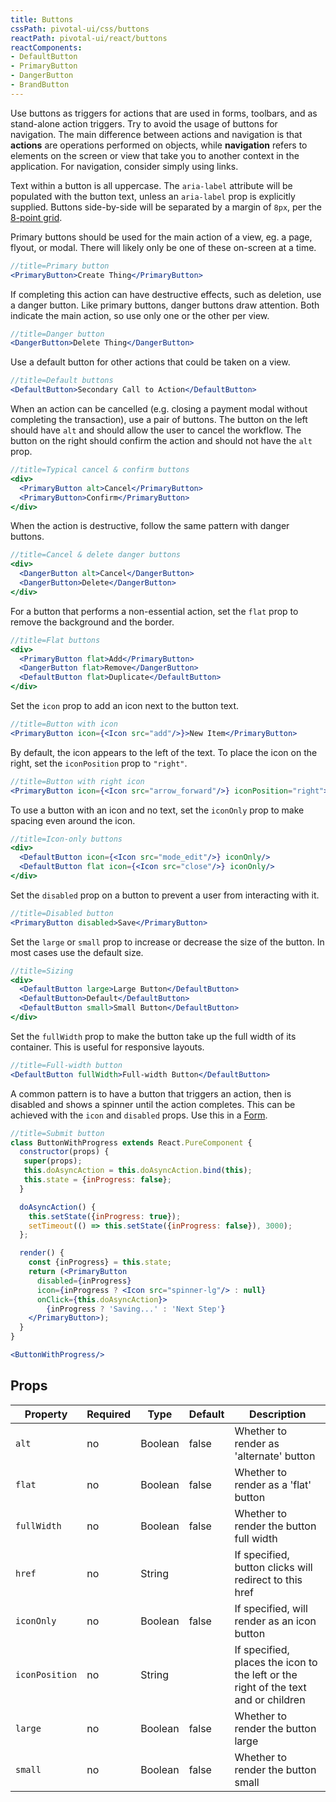 ```yaml
---
title: Buttons
cssPath: pivotal-ui/css/buttons
reactPath: pivotal-ui/react/buttons
reactComponents:
- DefaultButton
- PrimaryButton
- DangerButton
- BrandButton
---
```


Use buttons as triggers for actions that are used in forms, toolbars, and as stand-alone action triggers. Try to avoid the usage of buttons for navigation. The main difference between actions and navigation is that **actions** are operations performed on objects, while **navigation** refers to elements on the screen or view that take you to another context in the application. For navigation, consider simply using links.

Text within a button is all uppercase. The `aria-label` attribute will be populated with the button text, unless an `aria-label` prop is explicitly supplied. Buttons side-by-side will be separated by a margin of `8px`, per the [8-point grid](/concepts/8-point_grid/index).

Primary buttons should be used for the main action of a view, eg. a page, flyout, or modal. There will likely only be one of these on-screen at a time.

```jsx
//title=Primary button
<PrimaryButton>Create Thing</PrimaryButton>
```

If completing this action can have destructive effects, such as deletion, use a danger button. Like primary buttons, danger buttons draw attention. Both indicate the main action, so use only one or the other per view.

```jsx
//title=Danger button
<DangerButton>Delete Thing</DangerButton>
```

Use a default button for other actions that could be taken on a view.

```jsx
//title=Default buttons
<DefaultButton>Secondary Call to Action</DefaultButton>
```

When an action can be cancelled (e.g. closing a payment modal without completing the transaction), use a pair of buttons. The button on the left should have `alt` and should allow the user to cancel the workflow. The button on the right should confirm the action and should not have the `alt` prop.

```jsx
//title=Typical cancel & confirm buttons
<div>
  <PrimaryButton alt>Cancel</PrimaryButton>
  <PrimaryButton>Confirm</PrimaryButton>
</div>
```

When the action is destructive, follow the same pattern with danger buttons.

```jsx
//title=Cancel & delete danger buttons
<div>
  <DangerButton alt>Cancel</DangerButton>
  <DangerButton>Delete</DangerButton>
</div>
```

For a button that performs a non-essential action, set the `flat` prop to remove the background and the border.

```jsx
//title=Flat buttons
<div>
  <PrimaryButton flat>Add</PrimaryButton>
  <DangerButton flat>Remove</DangerButton>
  <DefaultButton flat>Duplicate</DefaultButton>
</div>
```

Set the `icon` prop to add an icon next to the button text.

```jsx
//title=Button with icon
<PrimaryButton icon={<Icon src="add"/>}>New Item</PrimaryButton>
```

By default, the icon appears to the left of the text. To place the icon on the right, set the `iconPosition` prop to `"right"`.

```jsx
//title=Button with right icon
<PrimaryButton icon={<Icon src="arrow_forward"/>} iconPosition="right">Next</PrimaryButton>
```

To use a button with an icon and no text, set the `iconOnly` prop to make spacing even around the icon.

```jsx
//title=Icon-only buttons
<div>
  <DefaultButton icon={<Icon src="mode_edit"/>} iconOnly/>
  <DefaultButton flat icon={<Icon src="close"/>} iconOnly/>
</div>
```

Set the `disabled` prop on a button to prevent a user from interacting with it.

```jsx
//title=Disabled button
<PrimaryButton disabled>Save</PrimaryButton>
```

Set the `large` or `small` prop to increase or decrease the size of the button. In most cases use the default size.

```jsx
//title=Sizing
<div>
  <DefaultButton large>Large Button</DefaultButton>
  <DefaultButton>Default</DefaultButton>
  <DefaultButton small>Small Button</DefaultButton>
</div>
```

Set the `fullWidth` prop to make the button take up the full width of its container. This is useful for responsive layouts.

```jsx
//title=Full-width button
<DefaultButton fullWidth>Full-width Button</DefaultButton>
```

A common pattern is to have a button that triggers an action, then is disabled and shows a spinner until the action completes. This can be achieved with the `icon` and `disabled` props. Use this in a [Form](/components/forms/usage#form-submission).

```jsx
//title=Submit button
class ButtonWithProgress extends React.PureComponent {
  constructor(props) {
   super(props);
   this.doAsyncAction = this.doAsyncAction.bind(this);
   this.state = {inProgress: false};
  }

  doAsyncAction() {
    this.setState({inProgress: true});
    setTimeout(() => this.setState({inProgress: false}), 3000);
  };

  render() {
    const {inProgress} = this.state;
    return (<PrimaryButton
      disabled={inProgress}
      icon={inProgress ? <Icon src="spinner-lg"/> : null}
      onClick={this.doAsyncAction}>
        {inProgress ? 'Saving...' : 'Next Step'}
    </PrimaryButton>);
  }
}

<ButtonWithProgress/>
```

## Props

Property       | Required | Type    | Default | Description
---------------|----------|---------|---------|------------
`alt`          | no       | Boolean | false   | Whether to render as 'alternate' button
`flat`         | no       | Boolean | false   | Whether to render as a 'flat' button
`fullWidth`    | no       | Boolean | false   | Whether to render the button full width
`href`         | no       | String  |         | If specified, button clicks will redirect to this href
`iconOnly`     | no       | Boolean | false   | If specified, will render as an icon button
`iconPosition` | no       | String  |         | If specified, places the icon to the left or the right of the text and or children
`large`        | no       | Boolean | false   | Whether to render the button large
`small`        | no       | Boolean | false   | Whether to render the button small
